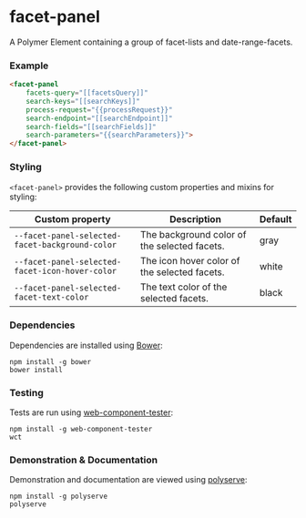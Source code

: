 # facet-panel

A Polymer Element containing a group of facet-lists and date-range-facets.

### Example
```html
<facet-panel
    facets-query="[[facetsQuery]]"
    search-keys="[[searchKeys]]"
    process-request="{{processRequest}}"
    search-endpoint="[[searchEndpoint]]"
    search-fields="[[searchFields]]"
    search-parameters="{{searchParameters}}">
</facet-panel>
```

### Styling

`<facet-panel>` provides the following custom properties and mixins for styling:

Custom property                                 | Description                                  | Default
------------------------------------------------|----------------------------------------------|--------
`--facet-panel-selected-facet-background-color` | The background color of the selected facets. | gray
`--facet-panel-selected-facet-icon-hover-color` | The icon hover color of the selected facets. | white
`--facet-panel-selected-facet-text-color`       | The text color of the selected facets.       | black

### Dependencies

Dependencies are installed using [Bower](http://bower.io/):

    npm install -g bower
    bower install

### Testing

Tests are run using [web-component-tester](https://github.com/Polymer/web-component-tester):

    npm install -g web-component-tester
    wct

### Demonstration & Documentation

Demonstration and documentation are viewed using [polyserve](https://github.com/PolymerLabs/polyserve):

    npm install -g polyserve
    polyserve

